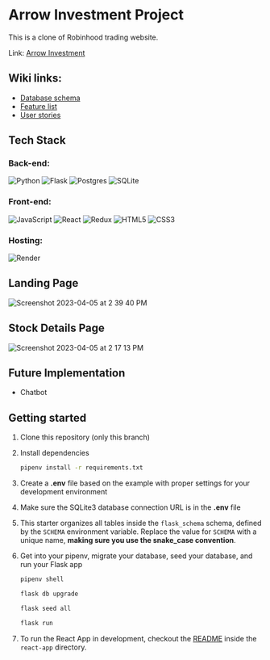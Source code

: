 # Arrow Investment Project

This is a clone of Robinhood trading website.

Link: [Arrow Investment](https://arrowinvestment.onrender.com/)

## Wiki links:
  * [Database schema](https://github.com/Yue-Hao14/ArrowInvestment-Capstone-Project/blob/main/Documentation/DB%20Schema.png)
  * [Feature list](https://github.com/Yue-Hao14/ArrowInvestment-Capstone-Project/blob/main/Documentation/Feature%20List.md)
  * [User stories](https://github.com/Yue-Hao14/ArrowInvestment-Capstone-Project/blob/main/Documentation/User%20Stories.md)

## Tech Stack
### Back-end:
![Python](https://img.shields.io/badge/python-3670A0?style=for-the-badge&logo=python&logoColor=ffdd54)
![Flask](https://img.shields.io/badge/flask-%23000.svg?style=for-the-badge&logo=flask&logoColor=white)
![Postgres](https://img.shields.io/badge/postgres-%23316192.svg?style=for-the-badge&logo=postgresql&logoColor=white)
![SQLite](https://img.shields.io/badge/sqlite-%2307405e.svg?style=for-the-badge&logo=sqlite&logoColor=white)

### Front-end:
![JavaScript](https://img.shields.io/badge/javascript-%23323330.svg?style=for-the-badge&logo=javascript&logoColor=%23F7DF1E)
![React](https://img.shields.io/badge/react-%2320232a.svg?style=for-the-badge&logo=react&logoColor=%2361DAFB)
![Redux](https://img.shields.io/badge/redux-%23593d88.svg?style=for-the-badge&logo=redux&logoColor=white)
![HTML5](https://img.shields.io/badge/html5-%23E34F26.svg?style=for-the-badge&logo=html5&logoColor=white)
![CSS3](https://img.shields.io/badge/css3-%231572B6.svg?style=for-the-badge&logo=css3&logoColor=white)

### Hosting:
![Render](https://img.shields.io/badge/Render-%46E3B7.svg?style=for-the-badge&logo=render&logoColor=white)

## Landing Page
![Screenshot 2023-04-05 at 2 39 40 PM](https://user-images.githubusercontent.com/105403119/230188564-401c0d1c-07e0-4955-912a-cbcc70c5bdcf.png)

## Stock Details Page
![Screenshot 2023-04-05 at 2 17 13 PM](https://user-images.githubusercontent.com/105403119/230189396-9b43be84-2a2c-4f7f-805e-db50234758ae.png)

## Future Implementation 
  * Chatbot

 ## Getting started
1. Clone this repository (only this branch)

2. Install dependencies

      ```bash
      pipenv install -r requirements.txt
      ```

3. Create a **.env** file based on the example with proper settings for your
   development environment

4. Make sure the SQLite3 database connection URL is in the **.env** file

5. This starter organizes all tables inside the `flask_schema` schema, defined
   by the `SCHEMA` environment variable.  Replace the value for
   `SCHEMA` with a unique name, **making sure you use the snake_case
   convention**.

6. Get into your pipenv, migrate your database, seed your database, and run your Flask app

   ```bash
   pipenv shell
   ```

   ```bash
   flask db upgrade
   ```

   ```bash
   flask seed all
   ```

   ```bash
   flask run
   ```

7. To run the React App in development, checkout the [README](./react-app/README.md) inside the `react-app` directory.
